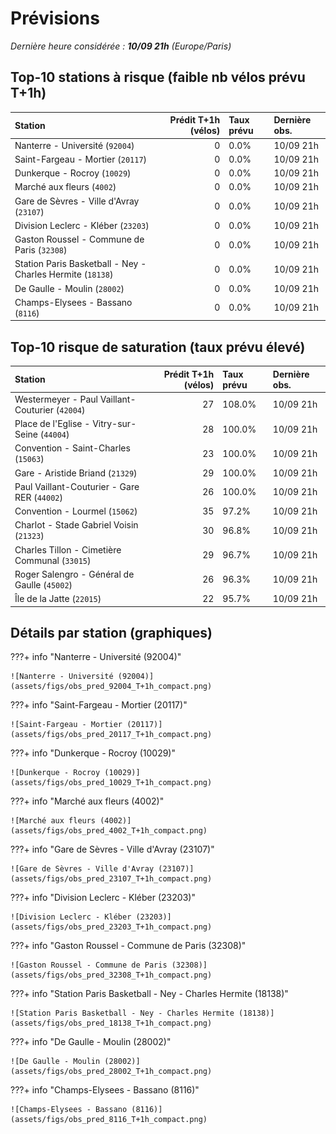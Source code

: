 # Prévisions

*Dernière heure considérée : **10/09 21h** (Europe/Paris)*

## Top-10 stations à risque (faible nb vélos prévu T+1h)

| Station                                                    |   Prédit T+1h (vélos) | Taux prévu   | Dernière obs.   |
|:-----------------------------------------------------------|----------------------:|:-------------|:----------------|
| Nanterre - Université (`92004`)                            |                     0 | 0.0%         | 10/09 21h       |
| Saint-Fargeau - Mortier (`20117`)                          |                     0 | 0.0%         | 10/09 21h       |
| Dunkerque - Rocroy (`10029`)                               |                     0 | 0.0%         | 10/09 21h       |
| Marché aux fleurs (`4002`)                                 |                     0 | 0.0%         | 10/09 21h       |
| Gare de Sèvres - Ville d'Avray (`23107`)                   |                     0 | 0.0%         | 10/09 21h       |
| Division Leclerc - Kléber (`23203`)                        |                     0 | 0.0%         | 10/09 21h       |
| Gaston Roussel - Commune de Paris (`32308`)                |                     0 | 0.0%         | 10/09 21h       |
| Station Paris Basketball - Ney - Charles Hermite (`18138`) |                     0 | 0.0%         | 10/09 21h       |
| De Gaulle - Moulin (`28002`)                               |                     0 | 0.0%         | 10/09 21h       |
| Champs-Elysees - Bassano (`8116`)                          |                     0 | 0.0%         | 10/09 21h       |

## Top-10 risque de saturation (taux prévu élevé)

| Station                                         |   Prédit T+1h (vélos) | Taux prévu   | Dernière obs.   |
|:------------------------------------------------|----------------------:|:-------------|:----------------|
| Westermeyer - Paul Vaillant-Couturier (`42004`) |                    27 | 108.0%       | 10/09 21h       |
| Place de l'Eglise - Vitry-sur-Seine (`44004`)   |                    28 | 100.0%       | 10/09 21h       |
| Convention - Saint-Charles (`15063`)            |                    23 | 100.0%       | 10/09 21h       |
| Gare - Aristide Briand (`21329`)                |                    29 | 100.0%       | 10/09 21h       |
| Paul Vaillant-Couturier - Gare RER (`44002`)    |                    26 | 100.0%       | 10/09 21h       |
| Convention - Lourmel (`15062`)                  |                    35 | 97.2%        | 10/09 21h       |
| Charlot - Stade Gabriel Voisin (`21323`)        |                    30 | 96.8%        | 10/09 21h       |
| Charles Tillon - Cimetière Communal (`33015`)   |                    29 | 96.7%        | 10/09 21h       |
| Roger Salengro - Général de Gaulle (`45002`)    |                    26 | 96.3%        | 10/09 21h       |
| Île de la Jatte (`22015`)                       |                    22 | 95.7%        | 10/09 21h       |

## Détails par station (graphiques)

???+ info "Nanterre - Université (92004)"

    ![Nanterre - Université (92004)](assets/figs/obs_pred_92004_T+1h_compact.png)

???+ info "Saint-Fargeau - Mortier (20117)"

    ![Saint-Fargeau - Mortier (20117)](assets/figs/obs_pred_20117_T+1h_compact.png)

???+ info "Dunkerque - Rocroy (10029)"

    ![Dunkerque - Rocroy (10029)](assets/figs/obs_pred_10029_T+1h_compact.png)

???+ info "Marché aux fleurs (4002)"

    ![Marché aux fleurs (4002)](assets/figs/obs_pred_4002_T+1h_compact.png)

???+ info "Gare de Sèvres - Ville d'Avray (23107)"

    ![Gare de Sèvres - Ville d'Avray (23107)](assets/figs/obs_pred_23107_T+1h_compact.png)

???+ info "Division Leclerc - Kléber (23203)"

    ![Division Leclerc - Kléber (23203)](assets/figs/obs_pred_23203_T+1h_compact.png)

???+ info "Gaston Roussel - Commune de Paris (32308)"

    ![Gaston Roussel - Commune de Paris (32308)](assets/figs/obs_pred_32308_T+1h_compact.png)

???+ info "Station Paris Basketball - Ney - Charles Hermite (18138)"

    ![Station Paris Basketball - Ney - Charles Hermite (18138)](assets/figs/obs_pred_18138_T+1h_compact.png)

???+ info "De Gaulle - Moulin (28002)"

    ![De Gaulle - Moulin (28002)](assets/figs/obs_pred_28002_T+1h_compact.png)

???+ info "Champs-Elysees - Bassano (8116)"

    ![Champs-Elysees - Bassano (8116)](assets/figs/obs_pred_8116_T+1h_compact.png)


